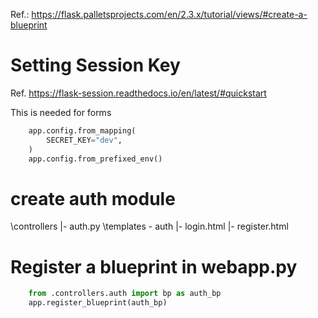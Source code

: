 Ref.: 
https://flask.palletsprojects.com/en/2.3.x/tutorial/views/#create-a-blueprint


# Setting Session Key

Ref. https://flask-session.readthedocs.io/en/latest/#quickstart

This is needed for forms
```python
    app.config.from_mapping(
        SECRET_KEY="dev",
    )
    app.config.from_prefixed_env()
```

# create auth module
\controllers
  |- auth.py
\templates
  \- auth
    |- login.html
    |- register.html


# Register a blueprint in webapp.py

```python
    from .controllers.auth import bp as auth_bp
    app.register_blueprint(auth_bp)
```